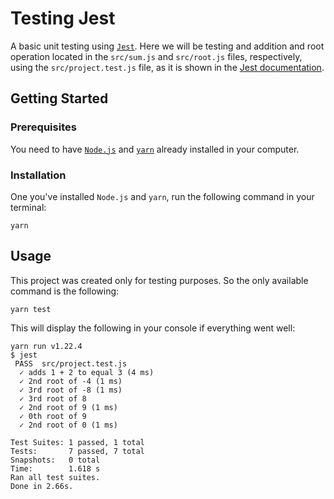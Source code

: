 # Testing Jest

A basic unit testing using [`Jest`](https://jestjs.io/en/). Here we will be testing and addition and root operation located in the `src/sum.js` and `src/root.js` files, respectively, using the `src/project.test.js` file, as it is shown in the [Jest documentation](https://jestjs.io/docs/en/getting-started).

## Getting Started

### Prerequisites

You need to have [`Node.js`](https://nodejs.org/en/) and [`yarn`](https://classic.yarnpkg.com/en/) already installed in your computer.

### Installation

One you've installed `Node.js` and `yarn`, run the following command in your terminal:

```console
yarn
```

## Usage

This project was created only for testing purposes. So the only available command is the following:

```console
yarn test
```

This will display the following in your console if everything went well:

```console
yarn run v1.22.4
$ jest
 PASS  src/project.test.js
  ✓ adds 1 + 2 to equal 3 (4 ms)
  ✓ 2nd root of -4 (1 ms)
  ✓ 3rd root of -8 (1 ms)
  ✓ 3rd root of 8
  ✓ 2nd root of 9 (1 ms)
  ✓ 0th root of 9
  ✓ 2nd root of 0 (1 ms)

Test Suites: 1 passed, 1 total
Tests:       7 passed, 7 total
Snapshots:   0 total
Time:        1.618 s
Ran all test suites.
Done in 2.66s.
```
